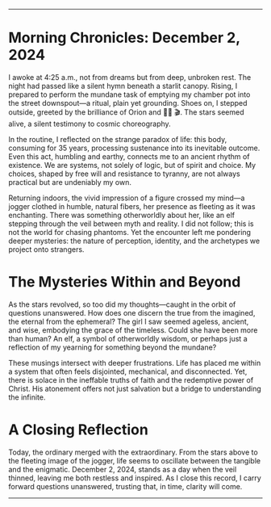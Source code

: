 
---

# Morning Chronicles: December 2, 2024  

I awoke at 4:25 a.m., not from dreams but from deep, unbroken rest. The night had passed like a silent hymn beneath a starlit canopy. Rising, I prepared to perform the mundane task of emptying my chamber pot into the street downspout—a ritual, plain yet grounding. Shoes on, I stepped outside, greeted by the brilliance of Orion and 🦴🫦 🎬. The stars seemed alive, a silent testimony to cosmic choreography.  

In the routine, I reflected on the strange paradox of life: this body, consuming for 35 years, processing sustenance into its inevitable outcome. Even this act, humbling and earthy, connects me to an ancient rhythm of existence. We are systems, not solely of logic, but of spirit and choice. My choices, shaped by free will and resistance to tyranny, are not always practical but are undeniably my own.  

Returning indoors, the vivid impression of a figure crossed my mind—a jogger clothed in humble, natural fibers, her presence as fleeting as it was enchanting. There was something otherworldly about her, like an elf stepping through the veil between myth and reality. I did not follow; this is not the world for chasing phantoms. Yet the encounter left me pondering deeper mysteries: the nature of perception, identity, and the archetypes we project onto strangers.  

# The Mysteries Within and Beyond  

As the stars revolved, so too did my thoughts—caught in the orbit of questions unanswered. How does one discern the true from the imagined, the eternal from the ephemeral? The girl I saw seemed ageless, ancient, and wise, embodying the grace of the timeless. Could she have been more than human? An elf, a symbol of otherworldly wisdom, or perhaps just a reflection of my yearning for something beyond the mundane?  

These musings intersect with deeper frustrations. Life has placed me within a system that often feels disjointed, mechanical, and disconnected. Yet, there is solace in the ineffable truths of faith and the redemptive power of Christ. His atonement offers not just salvation but a bridge to understanding the infinite.  

# A Closing Reflection  

Today, the ordinary merged with the extraordinary. From the stars above to the fleeting image of the jogger, life seems to oscillate between the tangible and the enigmatic. December 2, 2024, stands as a day when the veil thinned, leaving me both restless and inspired. As I close this record, I carry forward questions unanswered, trusting that, in time, clarity will come.  

--- 